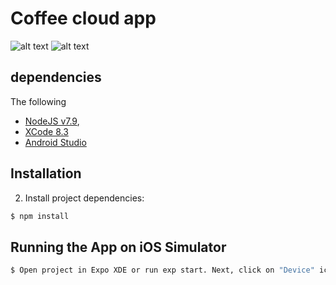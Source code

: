 # Coffee cloud app

![alt text](https://github.com/RyszardRzepa/My-Expo-Starter/blob/master/assets/images/ccGif1.gif "gif nr 1")
![alt text](https://github.com/RyszardRzepa/My-Expo-Starter/blob/master/assets/images/ccGif1.gif "gif nr 2")
## dependencies

The following
- [NodeJS v7.9](https://nodejs.org/en/),
- [XCode 8.3](https://developer.apple.com/xcode/)
- [Android Studio](https://developer.android.com/studio/index.html)

## Installation

2. Install project dependencies:

```sh
$ npm install
```

## Running the App on iOS Simulator

```sh
$ Open project in Expo XDE or run exp start. Next, click on "Device" icon and choose IOS or Android device
```